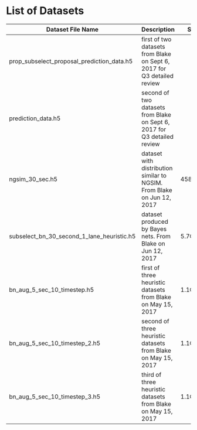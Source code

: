 # List of Datasets

| Dataset File Name                         | Description                                                              |  Size |
|---------------------------                |------------------------                                                  |-------|
|prop_subselect_proposal_prediction_data.h5 | first of two datasets from Blake on Sept 6, 2017 for Q3 detailed review  |
|prediction_data.h5                         | second of two datasets from Blake on Sept 6, 2017 for Q3 detailed review |
|ngsim_30_sec.h5                            | dataset with distribution similar to NGSIM. From Blake on Jun 12, 2017   |458.6MB|
|subselect_bn_30_second_1_lane_heuristic.h5 | dataset produced by Bayes nets. From Blake on Jun 12, 2017               |5.7GB | 
|bn_aug_5_sec_10_timestep.h5                | first of three heuristic datasets from Blake on May 15, 2017             |1.1GB|
|bn_aug_5_sec_10_timestep_2.h5              | second of three heuristic datasets from Blake on May 15, 2017            |1.1GB|
|bn_aug_5_sec_10_timestep_3.h5              | third of three heuristic datasets from Blake on May 15, 2017             |1.1GB|


